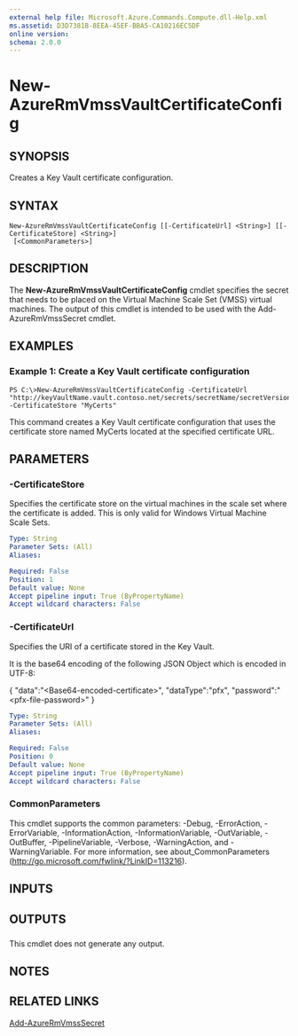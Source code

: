 ```yaml
---
external help file: Microsoft.Azure.Commands.Compute.dll-Help.xml
ms.assetid: D3D7381B-8EEA-45EF-BBA5-CA10216EC5DF
online version: 
schema: 2.0.0
---
```


# New-AzureRmVmssVaultCertificateConfig

## SYNOPSIS
Creates a Key Vault certificate configuration.

## SYNTAX

```
New-AzureRmVmssVaultCertificateConfig [[-CertificateUrl] <String>] [[-CertificateStore] <String>]
 [<CommonParameters>]
```

## DESCRIPTION
The **New-AzureRmVmssVaultCertificateConfig** cmdlet specifies the secret that needs to be placed on the Virtual Machine Scale Set (VMSS) virtual machines.
The output of this cmdlet is intended to be used with the Add-AzureRmVmssSecret cmdlet.

## EXAMPLES

### Example 1: Create a Key Vault certificate configuration
```
PS C:\>New-AzureRmVmssVaultCertificateConfig -CertificateUrl "http://keyVaultName.vault.contoso.net/secrets/secretName/secretVersion" -CertificateStore "MyCerts"
```

This command creates a Key Vault certificate configuration that uses the certificate store named MyCerts located at the specified certificate URL.

## PARAMETERS

### -CertificateStore
Specifies the certificate store on the virtual machines in the scale set where the certificate is added.
This is only valid for Windows Virtual Machine Scale Sets.

```yaml
Type: String
Parameter Sets: (All)
Aliases: 

Required: False
Position: 1
Default value: None
Accept pipeline input: True (ByPropertyName)
Accept wildcard characters: False
```

### -CertificateUrl
Specifies the URI of a certificate stored in the Key Vault.

It is the base64 encoding of the following JSON Object which is encoded in UTF-8:

{
  "data":"\<Base64-encoded-certificate\>",
  "dataType":"pfx",
  "password":"\<pfx-file-password\>"
}

```yaml
Type: String
Parameter Sets: (All)
Aliases: 

Required: False
Position: 0
Default value: None
Accept pipeline input: True (ByPropertyName)
Accept wildcard characters: False
```

### CommonParameters
This cmdlet supports the common parameters: -Debug, -ErrorAction, -ErrorVariable, -InformationAction, -InformationVariable, -OutVariable, -OutBuffer, -PipelineVariable, -Verbose, -WarningAction, and -WarningVariable. For more information, see about_CommonParameters (http://go.microsoft.com/fwlink/?LinkID=113216).

## INPUTS

## OUTPUTS

###  
This cmdlet does not generate any output.

## NOTES

## RELATED LINKS

[Add-AzureRmVmssSecret](./Add-AzureRmVmssSecret.md)


